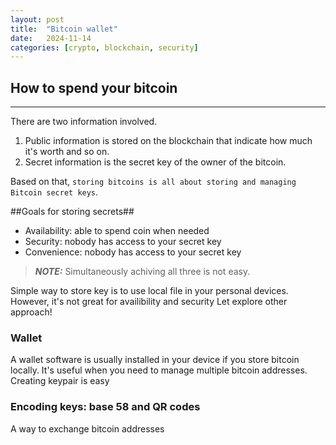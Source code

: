 ```yaml
---
layout: post
title:  "Bitcoin wallet"
date:   2024-11-14
categories: [crypto, blockchain, security]
---
```


## How to spend your bitcoin
---
There are two information involved.
1. Public information is stored on the blockchain that indicate how much it's worth and so on.
2. Secret information is the secret key of the owner of the bitcoin.

Based on that, `storing bitcoins is all about storing and managing Bitcoin secret keys`.

##Goals for storing secrets##
- Availability: able to spend coin when needed
- Security: nobody has access to your secret key
- Convenience: nobody has access to your secret key

> **_NOTE:_** Simultaneously achiving all three is not easy.

Simple way to store key is to use local file in your personal devices. However, it's not great for availibility and security
Let explore other approach!

### Wallet
A wallet software is usually installed in your device if you store bitcoin locally.
It's useful when you need to manage multiple bitcoin addresses.
Creating keypair is easy

### Encoding keys: base 58 and QR codes 
A way to exchange bitcoin addresses

